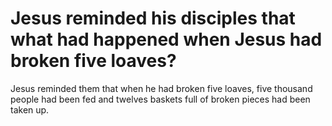 # Jesus reminded his disciples that what had happened when Jesus had broken five loaves?

Jesus reminded them that when he had broken five loaves, five thousand people had been fed and twelves baskets full of broken pieces had been taken up.

